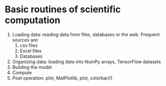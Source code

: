 # Basic routines of scientific computation

1. Loading data: reading data from files, databases or the web. Frequent sources are:
   1. csv files
   2. Excel files
   3. Databases
2. Organizing data: loading data into NumPy arrays, TensorFlow datasets
3. Building the model
4. Compute
5. Post operation: plot, MatPlotlib, plot, colorbar(!)